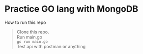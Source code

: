 # Practice GO lang with MongoDB

How to run this repo  
>  Clone this repo.  
>  Run main.go   
    ```
    go run main.go
    ```  
>  Test api with postman or anything  
